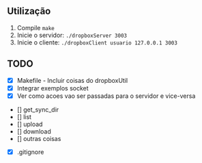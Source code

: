 ## Utilização
1. Compile ```make```
2. Inicie o servidor: ```./dropboxServer 3003```
3. Inicie o cliente: ```./dropboxClient usuario 127.0.0.1 3003```

## TODO
-  [x] Makefile - Incluir coisas do dropboxUtil
-  [x] Integrar exemplos socket
-  [x] Ver como acoes vao ser passadas para o servidor e vice-versa
-  [] get_sync_dir
-  [] list
-  [] upload
-  [] download
-  [] outras coisas
-  [x] .gitignore

